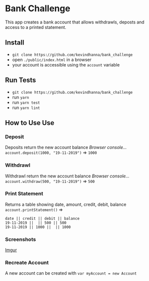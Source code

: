 # Bank Challenge

This app creates a bank account that allows withdrawls, deposts and access to a printed statement.

## Install

- `git clone https://github.com/kevindhanna/bank_challenge`
- open `./public/index.html` in a browser
- your account is accessible using the `account` variable

## Run Tests

- `git clone https://github.com/kevindhanna/bank_challenge`
- run `yarn`
- run `yarn test`
- run `yarn lint`

## How to Use Use

### Deposit
Deposits return the new account balance
_Browser console..._
`account.deposit(1000, "19-11-2019")`
=>
  `1000`

### Withdrawl
Withdrawl return the new account balance
_Browser console..._
`account.withdraw(500, "19-11-2019")`
=>
  `500`

### Print Statement
Returns a table showing date, amount, credit, debit, balance
`account.printStatement()`
=>
  ```
  date || credit || debit || balance
  19-11-2019 ||  || 500 || 500
  19-11-2019 || 1000 ||  || 1000
  ```

### Screenshots
[Imgur](https://i.imgur.com/WnJctaE.png)

### Recreate Account

A new account can be created with `var myAccount = new Account`

